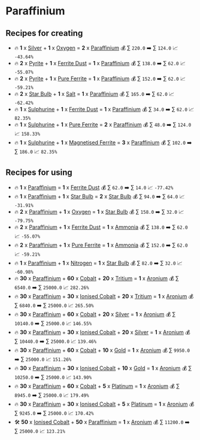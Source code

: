 # Paraffinium

## Recipes for creating

* 🔥 **1** x [Silver](<Silver.md>) + **1** x [Oxygen](<Oxygen.md>) = **2** x [Paraffinium](<Paraffinium.md>) 💰 ∑ `220.0` ➡️ ∑ `124.0` 📈 `-43.64%`
* 🔥 **2** x [Pyrite](<Pyrite.md>) + **1** x [Ferrite Dust](<Ferrite Dust.md>) = **1** x [Paraffinium](<Paraffinium.md>) 💰 ∑ `138.0` ➡️ ∑ `62.0` 📈 `-55.07%`
* 🔥 **2** x [Pyrite](<Pyrite.md>) + **1** x [Pure Ferrite](<Pure Ferrite.md>) = **1** x [Paraffinium](<Paraffinium.md>) 💰 ∑ `152.0` ➡️ ∑ `62.0` 📈 `-59.21%`
* 🔥 **2** x [Star Bulb](<Star Bulb.md>) + **1** x [Salt](<Salt.md>) = **1** x [Paraffinium](<Paraffinium.md>) 💰 ∑ `165.0` ➡️ ∑ `62.0` 📈 `-62.42%`
* 🔥 **1** x [Sulphurine](<Sulphurine.md>) + **1** x [Ferrite Dust](<Ferrite Dust.md>) = **1** x [Paraffinium](<Paraffinium.md>) 💰 ∑ `34.0` ➡️ ∑ `62.0` 📈 `82.35%`
* 🔥 **1** x [Sulphurine](<Sulphurine.md>) + **1** x [Pure Ferrite](<Pure Ferrite.md>) = **2** x [Paraffinium](<Paraffinium.md>) 💰 ∑ `48.0` ➡️ ∑ `124.0` 📈 `158.33%`
* 🔥 **1** x [Sulphurine](<Sulphurine.md>) + **1** x [Magnetised Ferrite](<Magnetised Ferrite.md>) = **3** x [Paraffinium](<Paraffinium.md>) 💰 ∑ `102.0` ➡️ ∑ `186.0` 📈 `82.35%`


## Recipes for using

* 🔥 **1** x [Paraffinium](<Paraffinium.md>) = **1** x [Ferrite Dust](<Ferrite Dust.md>) 💰 ∑ `62.0` ➡️ ∑ `14.0` 📈 `-77.42%`
* 🔥 **1** x [Paraffinium](<Paraffinium.md>) + **1** x [Star Bulb](<Star Bulb.md>) = **2** x [Star Bulb](<Star Bulb.md>) 💰 ∑ `94.0` ➡️ ∑ `64.0` 📈 `-31.91%`
* 🔥 **2** x [Paraffinium](<Paraffinium.md>) + **1** x [Oxygen](<Oxygen.md>) = **1** x [Star Bulb](<Star Bulb.md>) 💰 ∑ `158.0` ➡️ ∑ `32.0` 📈 `-79.75%`
* 🔥 **2** x [Paraffinium](<Paraffinium.md>) + **1** x [Ferrite Dust](<Ferrite Dust.md>) = **1** x [Ammonia](<Ammonia.md>) 💰 ∑ `138.0` ➡️ ∑ `62.0` 📈 `-55.07%`
* 🔥 **2** x [Paraffinium](<Paraffinium.md>) + **1** x [Pure Ferrite](<Pure Ferrite.md>) = **1** x [Ammonia](<Ammonia.md>) 💰 ∑ `152.0` ➡️ ∑ `62.0` 📈 `-59.21%`
* 🔥 **1** x [Paraffinium](<Paraffinium.md>) + **1** x [Nitrogen](<Nitrogen.md>) = **1** x [Star Bulb](<Star Bulb.md>) 💰 ∑ `82.0` ➡️ ∑ `32.0` 📈 `-60.98%`
* 🔥 **30** x [Paraffinium](<Paraffinium.md>) + **60** x [Cobalt](<Cobalt.md>) + **20** x [Tritium](<Tritium.md>) = **1** x [Aronium](<Aronium.md>) 💰 ∑ `6540.0` ➡️ ∑ `25000.0` 📈 `282.26%`
* 🔥 **30** x [Paraffinium](<Paraffinium.md>) + **30** x [Ionised Cobalt](<Ionised Cobalt.md>) + **20** x [Tritium](<Tritium.md>) = **1** x [Aronium](<Aronium.md>) 💰 ∑ `6840.0` ➡️ ∑ `25000.0` 📈 `265.50%`
* 🔥 **30** x [Paraffinium](<Paraffinium.md>) + **60** x [Cobalt](<Cobalt.md>) + **20** x [Silver](<Silver.md>) = **1** x [Aronium](<Aronium.md>) 💰 ∑ `10140.0` ➡️ ∑ `25000.0` 📈 `146.55%`
* 🔥 **30** x [Paraffinium](<Paraffinium.md>) + **30** x [Ionised Cobalt](<Ionised Cobalt.md>) + **20** x [Silver](<Silver.md>) = **1** x [Aronium](<Aronium.md>) 💰 ∑ `10440.0` ➡️ ∑ `25000.0` 📈 `139.46%`
* 🔥 **30** x [Paraffinium](<Paraffinium.md>) + **60** x [Cobalt](<Cobalt.md>) + **10** x [Gold](<Gold.md>) = **1** x [Aronium](<Aronium.md>) 💰 ∑ `9950.0` ➡️ ∑ `25000.0` 📈 `151.26%`
* 🔥 **30** x [Paraffinium](<Paraffinium.md>) + **30** x [Ionised Cobalt](<Ionised Cobalt.md>) + **10** x [Gold](<Gold.md>) = **1** x [Aronium](<Aronium.md>) 💰 ∑ `10250.0` ➡️ ∑ `25000.0` 📈 `143.90%`
* 🔥 **30** x [Paraffinium](<Paraffinium.md>) + **60** x [Cobalt](<Cobalt.md>) + **5** x [Platinum](<Platinum.md>) = **1** x [Aronium](<Aronium.md>) 💰 ∑ `8945.0` ➡️ ∑ `25000.0` 📈 `179.49%`
* 🔥 **30** x [Paraffinium](<Paraffinium.md>) + **30** x [Ionised Cobalt](<Ionised Cobalt.md>) + **5** x [Platinum](<Platinum.md>) = **1** x [Aronium](<Aronium.md>) 💰 ∑ `9245.0` ➡️ ∑ `25000.0` 📈 `170.42%`
* 🛠️ **50** x [Ionised Cobalt](<Ionised Cobalt.md>) + **50** x [Paraffinium](<Paraffinium.md>) = **1** x [Aronium](<Aronium.md>) 💰 ∑ `11200.0` ➡️ ∑ `25000.0` 📈 `123.21%`

